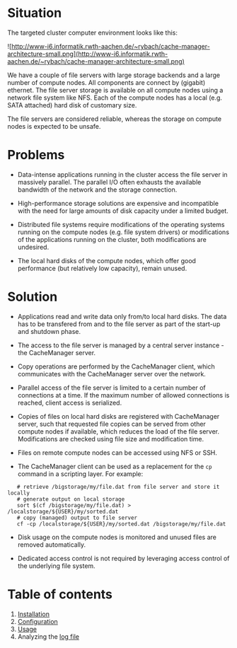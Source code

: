# Situation #
The targeted cluster computer environment looks like this:

![http://www-i6.informatik.rwth-aachen.de/~rybach/cache-manager-architecture-small.png](http://www-i6.informatik.rwth-aachen.de/~rybach/cache-manager-architecture-small.png)

We have a couple of file servers with large storage backends and a
large number of compute nodes. All components are connect by (gigabit)
ethernet. The file server storage is available on all compute nodes
using a network file system like NFS. Each of the compute nodes has a
local (e.g. SATA attached) hard disk of customary size.

The file servers are considered reliable, whereas the storage on
compute nodes is expected to be unsafe.

# Problems #

  * Data-intense applications running in the cluster access the file server in massively parallel. The parallel I/O often exhausts the available bandwidth of the network and the storage connection.

  * High-performance storage solutions are expensive and incompatible with the need for large amounts of disk capacity under a limited budget.

  * Distributed file systems require modifications of the operating systems running on the compute nodes (e.g. file system drivers) or modifications of the applications running on the cluster, both modifications are  undesired.

  * The local hard disks of the compute nodes, which offer good performance (but relatively low capacity), remain unused.

# Solution #

  * Applications read and write data only from/to local hard disks. The data has to be transfered from and to the file server as part of the start-up and shutdown phase.

  * The access to the file server is managed by a central server instance - the CacheManager server.

  * Copy operations are performed by the CacheManager client, which communicates with the CacheManager server over the network.

  * Parallel access of the file server is limited to a certain number of connections at a time. If the maximum number of allowed connections is reached, client access is serialized.

  * Copies of files on local hard disks are registered with CacheManager server, such that requested file copies can be served  from other compute nodes if available, which reduces the load of the file server. Modifications are checked using file size and modification time.

  * Files on remote compute nodes can be accessed using NFS or SSH.

  * The CacheManager client can be used as a replacement for the  `cp` command in a scripting layer. For example:
```
   # retrieve /bigstorage/my/file.dat from file server and store it locally
   # generate output on local storage
   sort $(cf /bigstorage/my/file.dat) > /localstorage/${USER}/my/sorted.dat
   # copy (managed) output to file server
   cf -cp /localstorage/${USER}/my/sorted.dat /bigstorage/my/file.dat
```

  * Disk usage on the compute nodes is monitored and unused files are removed automatically.

  * Dedicated access control is not required by leveraging access control of the underlying file system.

# Table of contents #
  1. [Installation](Installation.md)
  1. [Configuration](Configuration.md)
  1. [Usage](Usage.md)
  1. Analyzing the [log file](LogFile.md)